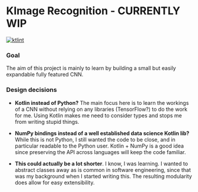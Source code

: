 # KImage Recognition - CURRENTLY WIP 
[![ktlint](https://img.shields.io/badge/code%20style-%E2%9D%A4-FF4081.svg)](https://ktlint.github.io/)

### Goal

The aim of this project is mainly to learn by building a small but easily expandable fully
featured CNN.


### Design decisions

 - **Kotlin instead of Python?** The main focus here is to learn the workings of a CNN without
  relying on any libraries (TensorFlow?) to do the work for me. Using Kotlin makes me need to
   consider types and stops me from writing stupid things.
   
 - **NumPy bindings instead of a well established data science Kotlin lib?** While this is not
  Python, I still wanted the code to be close, and in particular readable to the Python user.
   Kotlin + NumPy is a good idea since preserving the API across languages will keep the code
   familiar.
   
 - **This could actually be a lot shorter**. I know, I was learning. I wanted to abstract classes
  away as is common in software engineering, since that was my background when I started writing
   this. The resulting modularity does allow for easy extensibility.
   
   
